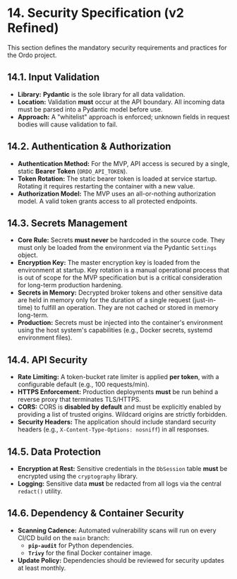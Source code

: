 # 14. Security Specification (v2 Refined)

This section defines the mandatory security requirements and practices for the Ordo project.

## 14.1. Input Validation

*   **Library:** **Pydantic** is the sole library for all data validation.
*   **Location:** Validation **must** occur at the API boundary. All incoming data must be parsed into a Pydantic model before use.
*   **Approach:** A "whitelist" approach is enforced; unknown fields in request bodies will cause validation to fail.

## 14.2. Authentication & Authorization

*   **Authentication Method:** For the MVP, API access is secured by a single, static **Bearer Token** (`ORDO_API_TOKEN`).
*   **Token Rotation:** The static bearer token is loaded at service startup. Rotating it requires restarting the container with a new value.
*   **Authorization Model:** The MVP uses an all-or-nothing authorization model. A valid token grants access to all protected endpoints.

## 14.3. Secrets Management

*   **Core Rule:** Secrets **must never** be hardcoded in the source code. They must only be loaded from the environment via the Pydantic `Settings` object.
*   **Encryption Key:** The master encryption key is loaded from the environment at startup. Key rotation is a manual operational process that is out of scope for the MVP specification but is a critical consideration for long-term production hardening.
*   **Secrets in Memory:** Decrypted broker tokens and other sensitive data are held in memory only for the duration of a single request (just-in-time) to fulfill an operation. They are not cached or stored in memory long-term.
*   **Production:** Secrets must be injected into the container's environment using the host system's capabilities (e.g., Docker secrets, systemd environment files).

## 14.4. API Security

*   **Rate Limiting:** A token-bucket rate limiter is applied **per token**, with a configurable default (e.g., 100 requests/min).
*   **HTTPS Enforcement:** Production deployments **must** be run behind a reverse proxy that terminates TLS/HTTPS.
*   **CORS:** CORS is **disabled by default** and must be explicitly enabled by providing a list of trusted origins. Wildcard origins are strictly forbidden.
*   **Security Headers:** The application should include standard security headers (e.g., `X-Content-Type-Options: nosniff`) in all responses.

## 14.5. Data Protection

*   **Encryption at Rest:** Sensitive credentials in the `DbSession` table **must** be encrypted using the `cryptography` library.
*   **Logging:** Sensitive data **must** be redacted from all logs via the central `redact()` utility.

## 14.6. Dependency & Container Security

*   **Scanning Cadence:** Automated vulnerability scans will run on every CI/CD build on the `main` branch:
    *   **`pip-audit`** for Python dependencies.
    *   **`Trivy`** for the final Docker container image.
*   **Update Policy:** Dependencies should be reviewed for security updates at least monthly.
